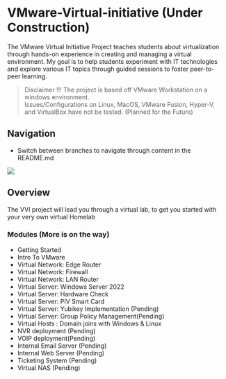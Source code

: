 # VMware-Virtual-initiative (Under Construction)

The VMware Virtual Initiative Project teaches students about virtualization through hands-on experience in creating and managing a virtual environment. My goal is to help students experiment with IT technologies and explore various IT topics through guided sessions to foster peer-to-peer learning.

> Disclaimer !!!
The project is based off VMware Workstation on a windows environment.<br>
Issues/Configurations on Linux, MacOS, VMware Fusion, Hyper-V, and VirtualBox have not be tested. (Planned for the Future)
## Navigation
- Switch between branches to navigate through content in the README.md
<img src="navi.gif">

## Overview
The VVI project will lead you through a virtual lab, to get you started with your very own virtual Homelab 

### Modules (More is on the way)

- Getting Started
- Intro To VMware
- Virtual Network: Edge Router
- Virtual Network: Firewall
- Virtual Network: LAN Router
- Virtual Server: Windows Server 2022
- Virtual Server: Hardware Check
- Virtual Server: PIV Smart Card 
- Virtual Server: Yubikey Implementation (Pending)
- Virtual Server: Group Policy Management(Pending)
- Virtual Hosts : Domain joins with Windows & Linux 
- NVR deployment (Pending)
- VOIP deployment(Pending)
- Internal Email Server (Pending)
- Internal Web Server (Pending)
- Ticketing System (Pending)
- Virtual NAS (Pending)


